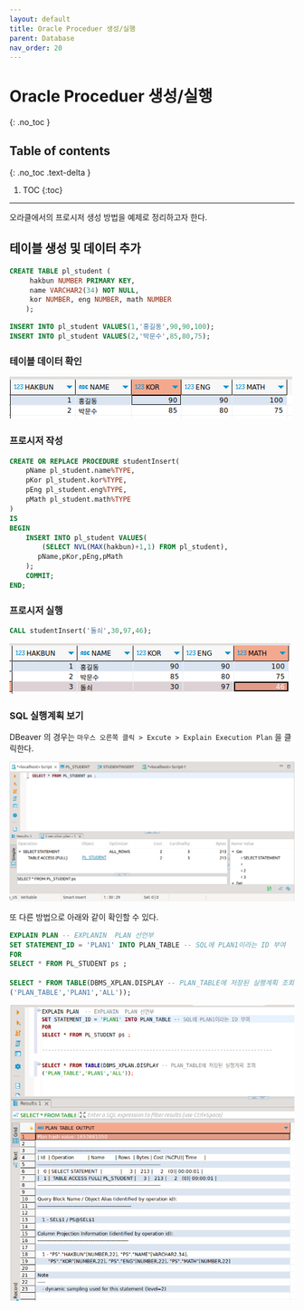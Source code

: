 ```yaml
---
layout: default
title: Oracle Proceduer 생성/실행
parent: Database
nav_order: 20
---
```


# Oracle Proceduer 생성/실행

{: .no_toc }

## Table of contents
{: .no_toc .text-delta }

1. TOC
{:toc}

----

오라클에서의 프로시저 생성 방법을 예제로 정리하고자 한다.


## 테이블 생성 및 데이터 추가

```sql
CREATE TABLE pl_student (
     hakbun NUMBER PRIMARY KEY,
     name VARCHAR2(34) NOT NULL, 
     kor NUMBER, eng NUMBER, math NUMBER
    );
```

```sql
INSERT INTO pl_student VALUES(1,'홍길동',90,90,100);
INSERT INTO pl_student VALUES(2,'박문수',85,80,75);
```

### 테이블 데이터 확인


![](/assets/images/oracle-proceduer1.png)

### 프로시저 작성

```sql
CREATE OR REPLACE PROCEDURE studentInsert(
    pName pl_student.name%TYPE,
    pKor pl_student.kor%TYPE,
    pEng pl_student.eng%TYPE,
    pMath pl_student.math%TYPE
)
IS
BEGIN
    INSERT INTO pl_student VALUES(
        (SELECT NVL(MAX(hakbun)+1,1) FROM pl_student),
       pName,pKor,pEng,pMath 
    );
    COMMIT;
END;
```

### 프로시저 실행

```sql
CALL studentInsert('돌쇠',30,97,46);
```



![](/assets/images/oracle-proceduer2.png)


### SQL 실행계획 보기
 

DBeaver 의 경우는 `마우스 오른쪽 클릭 > Excute > Explain Execution Plan` 을 클릭한다.



![](/assets/images/oracle-proceduer3.png)

또 다른 방법으로 아래와 같이 확인할 수 있다.

```sql
EXPLAIN PLAN -- EXPLANIN  PLAN 선언부
SET STATEMENT_ID = 'PLAN1' INTO PLAN_TABLE -- SQL에 PLAN1이라는 ID 부여
FOR
SELECT * FROM PL_STUDENT ps ;

SELECT * FROM TABLE(DBMS_XPLAN.DISPLAY -- PLAN_TABLE에 저장된 실행계획 조회
('PLAN_TABLE','PLAN1','ALL'));
```


![](/assets/images/oracle-proceduer4.png)
